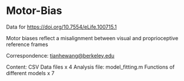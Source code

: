 # Motor-Bias

Data for https://doi.org/10.7554/eLife.100715.1

Motor biases reflect a misalignment between visual and proprioceptive reference frames

Correspondence: tianhewang@berkeley.edu

Content:
CSV Data files x 4
Analysis file: model_fitting.m
Functions of different models x 7
